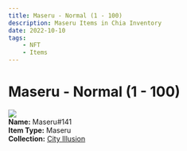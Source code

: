 ```yaml
---
title: Maseru - Normal (1 - 100)
description: Maseru Items in Chia Inventory
date: 2022-10-10
tags:
    - NFT
    - Items
---
```


# Maseru - Normal (1 - 100)
<div class="item_thumbnail">
<img loading="lazy" src="https://ss2tg3k6zlhtuliglhhs5jyxi4up3g2tqbkirofcuchxqz6e.arweave.net/lLUzbV_7_KzzotBlnPLqcXRyj9m1OAVIi4oqCPeGfEM"><br/>
<div><strong>Name:</strong> Maseru#141</div>
<div><strong>Item Type:</strong> Maseru</div>
<div><strong>Collection:</strong> <a href="https://www.spacescan.io/xch/nft/collection/col1lend2dcn558km4wcwta4xnkfv3xpcmlp9kyt0m909emvfxechlyqdl5ndg">City Illusion</a></div>
</div>

